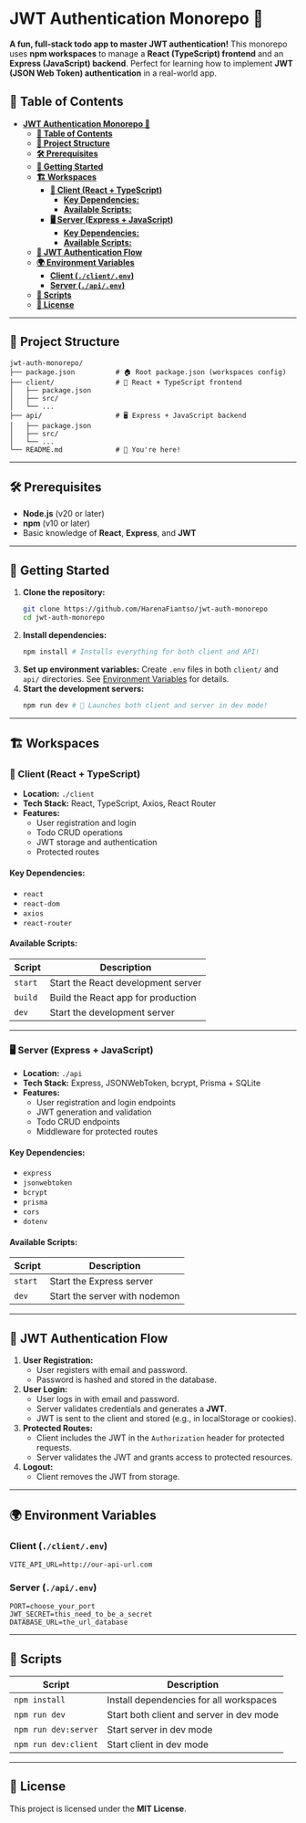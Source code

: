# **JWT Authentication Monorepo 🚀**

**A fun, full-stack todo app to master JWT authentication!**
This monorepo uses **npm workspaces** to manage a **React (TypeScript) frontend** and an **Express (JavaScript) backend**. Perfect for learning how to implement **JWT (JSON Web Token) authentication** in a real-world app.

## **📌 Table of Contents**

- [**JWT Authentication Monorepo 🚀**](#jwt-authentication-monorepo-)
  - [**📌 Table of Contents**](#-table-of-contents)
  - [**🎯 Project Structure**](#-project-structure)
  - [**🛠 Prerequisites**](#-prerequisites)
  - [**🚀 Getting Started**](#-getting-started)
  - [**🏗 Workspaces**](#-workspaces)
    - [**🎨 Client (React + TypeScript)**](#-client-react--typescript)
      - [**Key Dependencies:**](#key-dependencies)
      - [**Available Scripts:**](#available-scripts)
    - [**🖥 Server (Express + JavaScript)**](#-server-express--javascript)
      - [**Key Dependencies:**](#key-dependencies-1)
      - [**Available Scripts:**](#available-scripts-1)
  - [**🔐 JWT Authentication Flow**](#-jwt-authentication-flow)
  - [**🌍 Environment Variables**](#-environment-variables)
    - [**Client (`./client/.env`)**](#client-clientenv)
    - [**Server (`./api/.env`)**](#server-apienv)
  - [**📜 Scripts**](#-scripts)
  - [**📄 License**](#-license)

---

## **🎯 Project Structure**

```
jwt-auth-monorepo/
├── package.json          # 🏠 Root package.json (workspaces config)
├── client/               # 🎨 React + TypeScript frontend
│   ├── package.json
│   ├── src/
│   └── ...
├── api/                  # 🖥 Express + JavaScript backend
│   ├── package.json
│   ├── src/
│   └── ...
└── README.md             # 📖 You're here!
```

---

## **🛠 Prerequisites**

- **Node.js** (v20 or later)
- **npm** (v10 or later)
- Basic knowledge of **React**, **Express**, and **JWT**

---

## **🚀 Getting Started**

1. **Clone the repository:**
   ```bash
   git clone https://github.com/HarenaFiantso/jwt-auth-monorepo
   cd jwt-auth-monorepo
   ```
2. **Install dependencies:**
   ```bash
   npm install # Installs everything for both client and API!
   ```
3. **Set up environment variables:**
   Create `.env` files in both `client/` and `api/` directories. See [Environment Variables](#-environment-variables) for details.
4. **Start the development servers:**
   ```bash
   npm run dev # 🚀 Launches both client and server in dev mode!
   ```

---

## **🏗 Workspaces**

### **🎨 Client (React + TypeScript)**

- **Location:** `./client`
- **Tech Stack:** React, TypeScript, Axios, React Router
- **Features:**
  - User registration and login
  - Todo CRUD operations
  - JWT storage and authentication
  - Protected routes

#### **Key Dependencies:**

- `react`
- `react-dom`
- `axios`
- `react-router`

#### **Available Scripts:**

| Script  | Description                        |
| ------- | ---------------------------------- |
| `start` | Start the React development server |
| `build` | Build the React app for production |
| `dev`   | Start the development server       |

---

### **🖥 Server (Express + JavaScript)**

- **Location:** `./api`
- **Tech Stack:** Express, JSONWebToken, bcrypt, Prisma + SQLite
- **Features:**
  - User registration and login endpoints
  - JWT generation and validation
  - Todo CRUD endpoints
  - Middleware for protected routes

#### **Key Dependencies:**

- `express`
- `jsonwebtoken`
- `bcrypt`
- `prisma`
- `cors`
- `dotenv`

#### **Available Scripts:**

| Script  | Description                   |
| ------- | ----------------------------- |
| `start` | Start the Express server      |
| `dev`   | Start the server with nodemon |

---

## **🔐 JWT Authentication Flow**

1. **User Registration:**
   - User registers with email and password.
   - Password is hashed and stored in the database.
2. **User Login:**
   - User logs in with email and password.
   - Server validates credentials and generates a **JWT**.
   - JWT is sent to the client and stored (e.g., in localStorage or cookies).
3. **Protected Routes:**
   - Client includes the JWT in the `Authorization` header for protected requests.
   - Server validates the JWT and grants access to protected resources.
4. **Logout:**
   - Client removes the JWT from storage.

---

## **🌍 Environment Variables**

### **Client (`./client/.env`)**

```env
VITE_API_URL=http://our-api-url.com
```

### **Server (`./api/.env`)**

```env
PORT=choose_your_port
JWT_SECRET=this_need_to_be_a_secret
DATABASE_URL=the_url_database
```

---

## **📜 Scripts**

| Script               | Description                              |
| -------------------- | ---------------------------------------- |
| `npm install`        | Install dependencies for all workspaces  |
| `npm run dev`        | Start both client and server in dev mode |
| `npm run dev:server` | Start server in dev mode                 |
| `npm run dev:client` | Start client in dev mode                 |

---

## **📄 License**

This project is licensed under the **MIT License**.
